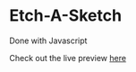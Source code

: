 # Etch-A-Sketch

Done with Javascript

Check out the live preview [here](https://jaysan0.github.io/etch-a-sketch/)
